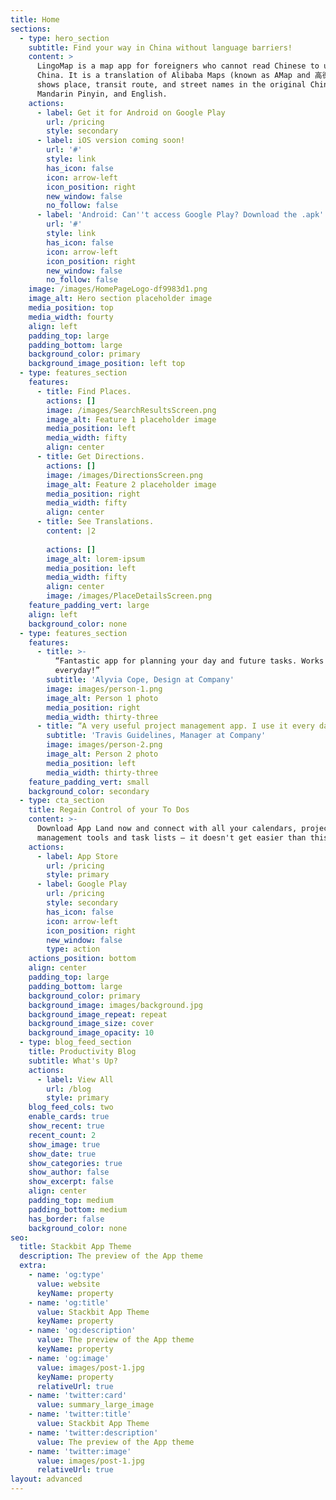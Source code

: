 ```yaml
---
title: Home
sections:
  - type: hero_section
    subtitle: Find your way in China without language barriers!
    content: >
      LingoMap is a map app for foreigners who cannot read Chinese to use in
      China. It is a translation of Alibaba Maps (known as AMap and 高德地图). It
      shows place, transit route, and street names in the original Chinese,
      Mandarin Pinyin, and English.
    actions:
      - label: Get it for Android on Google Play
        url: /pricing
        style: secondary
      - label: iOS version coming soon!
        url: '#'
        style: link
        has_icon: false
        icon: arrow-left
        icon_position: right
        new_window: false
        no_follow: false
      - label: 'Android: Can''t access Google Play? Download the .apk'
        url: '#'
        style: link
        has_icon: false
        icon: arrow-left
        icon_position: right
        new_window: false
        no_follow: false
    image: /images/HomePageLogo-df9983d1.png
    image_alt: Hero section placeholder image
    media_position: top
    media_width: fourty
    align: left
    padding_top: large
    padding_bottom: large
    background_color: primary
    background_image_position: left top
  - type: features_section
    features:
      - title: Find Places.
        actions: []
        image: /images/SearchResultsScreen.png
        image_alt: Feature 1 placeholder image
        media_position: left
        media_width: fifty
        align: center
      - title: Get Directions.
        actions: []
        image: /images/DirectionsScreen.png
        image_alt: Feature 2 placeholder image
        media_position: right
        media_width: fifty
        align: center
      - title: See Translations.
        content: |2
           
        actions: []
        image_alt: lorem-ipsum
        media_position: left
        media_width: fifty
        align: center
        image: /images/PlaceDetailsScreen.png
    feature_padding_vert: large
    align: left
    background_color: none
  - type: features_section
    features:
      - title: >-
          “Fantastic app for planning your day and future tasks. Works perfectly
          everyday!”
        subtitle: 'Alyvia Cope, Design at Company'
        image: images/person-1.png
        image_alt: Person 1 photo
        media_position: right
        media_width: thirty-three
      - title: “A very useful project management app. I use it every day.”
        subtitle: 'Travis Guidelines, Manager at Company'
        image: images/person-2.png
        image_alt: Person 2 photo
        media_position: left
        media_width: thirty-three
    feature_padding_vert: small
    background_color: secondary
  - type: cta_section
    title: Regain Control of your To Dos
    content: >-
      Download App Land now and connect with all your calendars, project
      management tools and task lists — it doesn't get easier than this!
    actions:
      - label: App Store
        url: /pricing
        style: primary
      - label: Google Play
        url: /pricing
        style: secondary
        has_icon: false
        icon: arrow-left
        icon_position: right
        new_window: false
        type: action
    actions_position: bottom
    align: center
    padding_top: large
    padding_bottom: large
    background_color: primary
    background_image: images/background.jpg
    background_image_repeat: repeat
    background_image_size: cover
    background_image_opacity: 10
  - type: blog_feed_section
    title: Productivity Blog
    subtitle: What's Up?
    actions:
      - label: View All
        url: /blog
        style: primary
    blog_feed_cols: two
    enable_cards: true
    show_recent: true
    recent_count: 2
    show_image: true
    show_date: true
    show_categories: true
    show_author: false
    show_excerpt: false
    align: center
    padding_top: medium
    padding_bottom: medium
    has_border: false
    background_color: none
seo:
  title: Stackbit App Theme
  description: The preview of the App theme
  extra:
    - name: 'og:type'
      value: website
      keyName: property
    - name: 'og:title'
      value: Stackbit App Theme
      keyName: property
    - name: 'og:description'
      value: The preview of the App theme
      keyName: property
    - name: 'og:image'
      value: images/post-1.jpg
      keyName: property
      relativeUrl: true
    - name: 'twitter:card'
      value: summary_large_image
    - name: 'twitter:title'
      value: Stackbit App Theme
    - name: 'twitter:description'
      value: The preview of the App theme
    - name: 'twitter:image'
      value: images/post-1.jpg
      relativeUrl: true
layout: advanced
---
```

